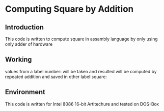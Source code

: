 # Computing Square by Addition
## Introduction
This code is written to compute square in assambly language by only using only adder of hardware
## Working
values from a label number: will be taken and resulted will be computed by repeated addition and saved in other label square:
## Environment
This code is written for Intel 8086 16-bit Artitechure and tested on DOS-Box
